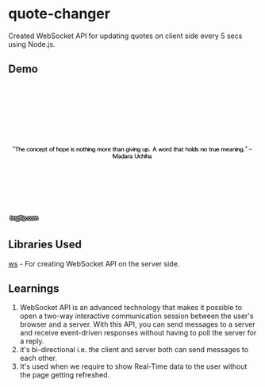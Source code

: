 # quote-changer

Created WebSocket API for updating quotes on client side every 5 secs using Node.js.

## Demo
![alt text](https://github.com/bhavyakaria/quote-changer/blob/master/assets/imgs/demo.gif "Demo")

## Libraries Used

[ws](https://www.npmjs.com/package/ws) - For creating WebSocket API on the server side.

## Learnings

1. WebSocket API is an advanced technology that makes it possible to open a two-way interactive communication session between the user's browser and a server. With this API, you can send messages to a server and receive event-driven responses without having to poll the server for a reply.
2. it's bi-directional i.e. the client and server both can send messages to each other.
3. It's used when we require to show Real-Time data to the user without the page getting refreshed.
